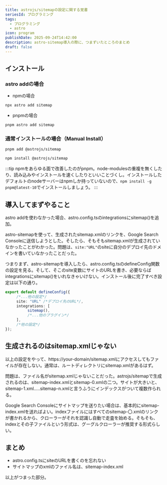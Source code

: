```yaml
---
title: astrojs/sitemapの設定に関する覚書
seriesId: プログラミング
tags:
  - プログラミング
  - astro
icon: program
publishDate: 2025-09-24T14:42:00
description: astro-sitemap導入の際に、つまずいたところのまとめ
draft: false
---
```

## インストール

### astro addの場合

- npmの場合

```bash
npx astro add sitemap
```

- pnpmの場合

```bash
pnpm astro add sitemap
```

### 通常インストールの場合（Manual Install）

```bash
pnpm add @astrojs/sitemap
```

```bash
npm install @astrojs/sitemap
```

:::tip 
npmをあらゆる面で改善したのがpnpm。node-modulesの重複を無くしたり、読み込みやインストールを速くしたりといいことづくし。インストールしたデフォルトのnodeサーバーはnpmしか持っていないので、`npm install -g pnpm@latest-10`でインストールしましょう。
:::

## 導入してまずやること

astro addを使わなかった場合、astro.config.tsのintegrationsにsitemap()を追加。

astro-sitemapを使って、生成されたsitemap.xmlのリンクを、Google Search Consoleに送信しようとした。そしたら、そもそもsitemap.xmlが生成されていなかったことがわかった。問題は、`site:"URL"`のsiteに自分のデプロイ先のドメインを書いていなかったことだった。

つまりまず、astro-sitemapを導入したら、astro.config.tsのdefineConfig関数の設定を見る。そして、そこのsite変数にサイトのURLを書き、必要ならばintegrationsにsitemap()をいれなきゃいけない。インストール後に完了すべき設定は以下の通り。

```typescript
export default defineConfig({
     /*...他の設定*/
     site: "URL" /*デプロイ先のURL*/,
     integrations: [
          sitemap(),
          /*...他のプラグイン*/
     ],
     /*他の設定*/
});
```

## 生成されるのはsitemap.xmlじゃない

以上の設定をやって、https://your-domain/sitemap.xmlにアクセスしてもファイルが存在しない。通常は、ルートディレクトリにsitemap.xmlがあるはず。

問題は、ファイル名がsitemap.xmlじゃないことだった。astrojs/sitemapで生成されるのは、sitemap-index.xmlとsitemap-0.xmlの二つ。サイトが大きいと、sitemap-1.xml.....sitemap-n.xmlと言うふうにインデックスがついて複数作られる。

Google Search Consoleにサイトマップを送りたい場合は、基本的にsitemap-index.xmlを送ればよい。indexファイルにはすべてのsitemap-〇.xmlのリンクが書かれるから、クローラーがそれを認識し自動で走査を始める。そもそも、indexとその子ファイルという形式は、グーグルクローラーが推奨する形式らしい。

## まとめ

- astro.config.tsにsiteのURLを書くのを忘れない
- サイトマップのxmlのファイル名は、sitemap-index.xml

以上がつまった部分。
